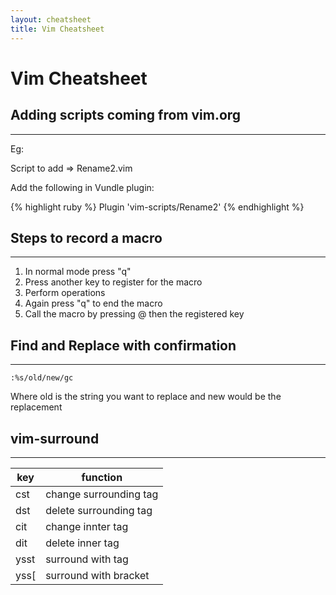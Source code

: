 ```yaml
---
layout: cheatsheet
title: Vim Cheatsheet
---
```

# Vim Cheatsheet

## Adding scripts coming from vim.org

___

Eg:

Script to add => Rename2.vim

Add the following in Vundle plugin:

{% highlight ruby %}
Plugin 'vim-scripts/Rename2'
{% endhighlight %}


## Steps to record a macro

___

1. In normal mode press "q"
2. Press another key to register for the macro
3. Perform operations
4. Again press "q" to end the macro
5. Call the macro by pressing @ then the registered key


## Find and Replace with confirmation

___

```vimscript
:%s/old/new/gc
```

Where old is the string you want to replace and new would be the replacement


## vim-surround

___

| key           | function      |
| ------------- | ------------- |
| cst           | change surrounding tag  |
| dst           | delete surrounding tag  |
| cit           | change innter tag  |
| dit           | delete inner tag  |
| ysst          | surround with tag  |
| yss[          | surround with bracket  |
